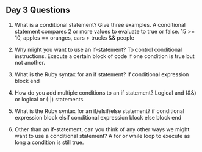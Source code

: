 ## Day 3 Questions

1. What is a conditional statement? Give three examples.
A conditional statement compares 2 or more values to evaluate to true or false.
15 >= 10, apples == oranges, cars > trucks && people

1. Why might you want to use an if-statement?
To  control conditional instructions. Execute a certain block of code if one condition is true but not another.

1. What is the Ruby syntax for an if statement?
if conditional expression
  block
end

1. How do you add multiple conditions to an if statement?
Logical and (&&) or logical or (||) statements.

1. What is the Ruby syntax for an if/elsif/else statement?
if conditional expression
  block
elsif conditional expression
  block
else
  block
end

1. Other than an if-statement, can you think of any other ways we might want to use a conditional statement?
A for or while loop to execute as long a condition is still true.
